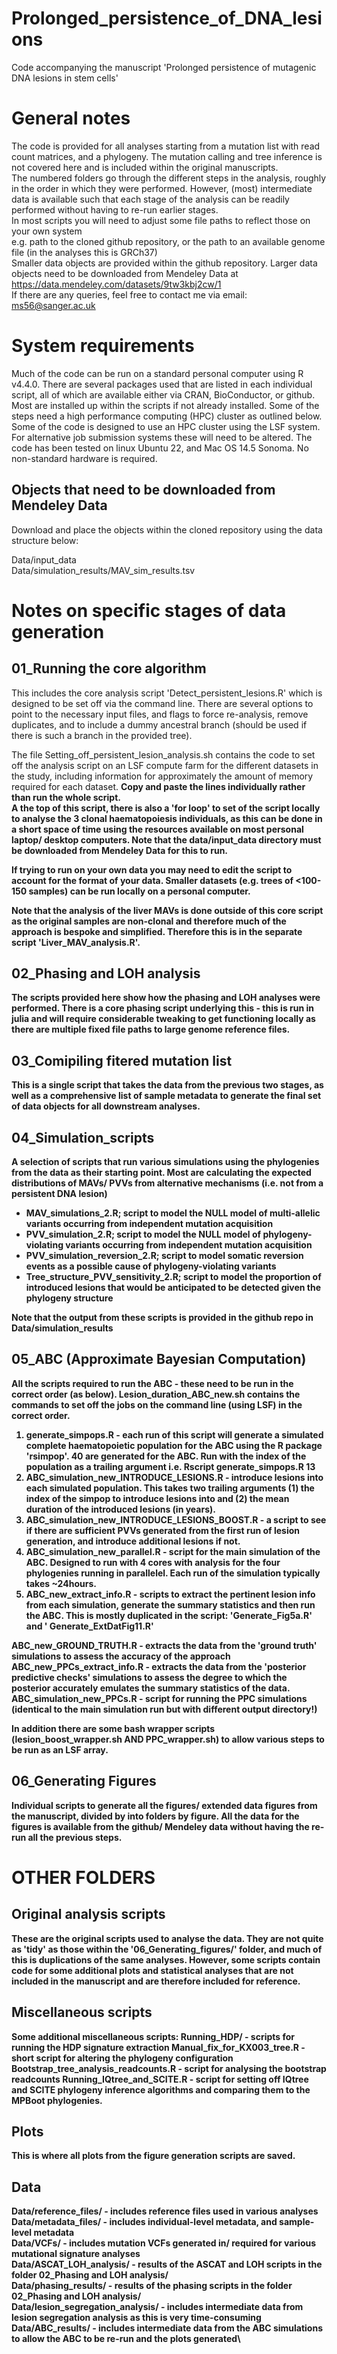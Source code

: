 # Prolonged_persistence_of_DNA_lesions
Code accompanying the manuscript 'Prolonged persistence of mutagenic DNA lesions in stem cells'

# General notes
The code is provided for all analyses starting from a mutation list with read count matrices, and a phylogeny.  The mutation calling and tree inference is not covered here and is included within the original manuscripts. \
The numbered folders go through the different steps in the analysis, roughly in the order in which they were performed. However, (most) intermediate data is available such that each stage of the analysis can be readily performed without having to re-run earlier stages. \
In most scripts you will need to adjust some file paths to reflect those on your own system \
e.g. path to the cloned github repository, or the path to an available genome file (in the analyses this is GRCh37) \
Smaller data objects are provided within the github repository. Larger data objects need to be downloaded from Mendeley Data at  https://data.mendeley.com/datasets/9tw3kbj2cw/1 \
If there are any queries, feel free to contact me via email: ms56@sanger.ac.uk

# System requirements
Much of the code can be run on a standard personal computer using R v4.4.0. There are several packages used that are listed in each individual script, all of which are available either via CRAN, BioConductor, or github. Most are installed up within the scripts if not already installed.
Some of the steps need a high performance computing (HPC) cluster as outlined below. Some of the code is designed to use an HPC cluster using the LSF system. For alternative job submission systems these will need to be altered.
The code has been tested on linux Ubuntu 22, and Mac OS 14.5 Sonoma. No non-standard hardware is required.

## Objects that need to be downloaded from Mendeley Data
Download and place the objects within the cloned repository using the data structure below:

Data/input_data \
Data/simulation_results/MAV_sim_results.tsv

# Notes on specific stages of data generation

## 01_Running the core algorithm
This includes the core analysis script 'Detect_persistent_lesions.R' which is designed to be set off via the command line.  There are several options to point to the necessary input files, and flags to force re-analysis, remove duplicates, and to include a dummy ancestral branch (should be used if there is such a branch in the provided tree).

The file Setting_off_persistent_lesion_analysis.sh contains the code to set off the analysis script on an LSF compute farm for the different datasets in the study, including information for approximately the amount of memory required for each dataset. <strong>Copy and paste the lines individually rather than run the whole script.<strong> \
A the top of this script, there is also a 'for loop' to set of the script locally to analyse the 3 clonal haematopoiesis individuals, as this can be done in a short space of time using the resources available on most personal laptop/ desktop computers. Note that the data/input_data directory must be downloaded from Mendeley Data for this to run.

If trying to run on your own data you may need to edit the script to account for the format of your data.
Smaller datasets (e.g. trees of <100-150 samples) can be run locally on a personal computer.

Note that the analysis of the liver MAVs is done outside of this core script as the original samples are non-clonal and therefore much of the approach is bespoke and simplified. Therefore this is in the separate script 'Liver_MAV_analysis.R'.

## 02_Phasing and LOH analysis
The scripts provided here show how the phasing and LOH analyses were performed.
There is a core phasing script underlying this - this is run in julia and will require considerable tweaking to get functioning locally as there are multiple fixed file paths to large genome reference files.

## 03_Comipiling fitered mutation list
This is a single script that takes the data from the previous two stages, as well as a comprehensive list of sample metadata to generate the final set of data objects for all downstream analyses.

## 04_Simulation_scripts
A selection of scripts that run various simulations using the phylogenies from the data as their starting point. Most are calculating the expected distributions of MAVs/ PVVs from alternative mechanisms (i.e. not from a persistent DNA lesion)
- MAV_simulations_2.R; script to model the NULL model of multi-allelic variants occurring from independent mutation acquisition
- PVV_simulation_2.R; script to model the NULL model of phylogeny-violating variants occurring from independent mutation acquisition
- PVV_simulation_reversion_2.R; script to model somatic reversion events as a possible cause of phylogeny-violating variants
- Tree_structure_PVV_sensitivity_2.R; script to model the proportion of introduced lesions that would be anticipated to be detected given the phylogeny structure

Note that the output from these scripts is provided in the github repo in Data/simulation_results

## 05_ABC (Approximate Bayesian Computation)
All the scripts required to run the ABC - these need to be run in the correct order (as below).
Lesion_duration_ABC_new.sh contains the commands to set off the jobs on the command line (using LSF) in the correct order.

1. generate_simpops.R - each run of this script will generate a simulated complete haematopoietic population for the ABC using the R package 'rsimpop'. 40 are generated for the ABC. Run with the index of the population as a trailing argument i.e. Rscript generate_simpops.R 13
2. ABC_simulation_new_INTRODUCE_LESIONS.R - introduce lesions into each simulated population. This takes two trailing arguments (1) the index of the simpop to introduce lesions into and (2) the mean duration of the introduced lesions (in years).
3. ABC_simulation_new_INTRODUCE_LESIONS_BOOST.R - a script to see if there are sufficient PVVs generated from the first run of lesion generation, and introduce additional lesions if not.
4. ABC_simulation_new_parallel.R - script for the main simulation of the ABC. Designed to run with 4 cores with analysis for the four phylogenies running in parallelel. Each run of the simulation typically takes ~24hours.
5. ABC_new_extract_info.R - scripts to extract the pertinent lesion info from each simulation, generate the summary statistics and then run the ABC. This is mostly duplicated in the script: 'Generate_Fig5a.R' and ' Generate_ExtDatFig11.R'

ABC_new_GROUND_TRUTH.R - extracts the data from the 'ground truth' simulations to assess the accuracy of the approach
ABC_new_PPCs_extract_info.R - extracts the data from the 'posterior predictive checks' simulations to assess the degree to which the posterior accurately emulates the summary statistics of the data.
ABC_simulation_new_PPCs.R - script for running the PPC simulations (identical to the main simulation run but with different output directory!)

In addition there are some bash wrapper scripts (lesion_boost_wrapper.sh AND PPC_wrapper.sh) to allow various steps to be run as an LSF array.

## 06_Generating Figures
Individual scripts to generate all the figures/ extended data figures from the manuscript, divided by into folders by figure. All the data for the figures is available from the github/ Mendeley data without having the re-run all the previous steps.

# OTHER FOLDERS
## Original analysis scripts
These are the original scripts used to analyse the data. They are not quite as 'tidy' as those within the '06_Generating_figures/' folder, and much of this is duplications of the same analyses. However, some scripts contain code for some additional plots and statistical analyses that are not included in the manuscript and are therefore included for reference.

## Miscellaneous scripts
Some additional miscellaneous scripts:
Running_HDP/ - scripts for running the HDP signature extraction
Manual_fix_for_KX003_tree.R - short script for altering the phylogeny configuration
Bootstrap_tree_analysis_readcounts.R - script for analysing the bootstrap readcounts
Running_IQtree_and_SCITE.R - script for setting off IQtree and SCITE phylogeny inference algorithms and comparing them to the MPBoot phylogenies.

## Plots
This is where all plots from the figure generation scripts are saved.

## Data
Data/reference_files/ - includes reference files used in various analyses \
Data/metadata_files/ - includes individual-level metadata, and sample-level metadata \
Data/VCFs/ - includes mutation VCFs generated in/ required for various mutational signature analyses \
Data/ASCAT_LOH_analysis/ - results of the ASCAT and LOH scripts in the folder 02_Phasing and LOH analysis/ \
Data/phasing_results/ - results of the phasing scripts in the folder 02_Phasing and LOH analysis/ \
Data/lesion_segregation_analysis/ - includes intermediate data from lesion segregation analysis as this is very time-consuming \
Data/ABC_results/ - includes intermediate data from the ABC simulations to allow the ABC to be re-run and the plots generated\
